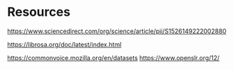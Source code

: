 # Resources
https://www.sciencedirect.com/org/science/article/pii/S1526149222002880

https://librosa.org/doc/latest/index.html

https://commonvoice.mozilla.org/en/datasets
https://www.openslr.org/12/